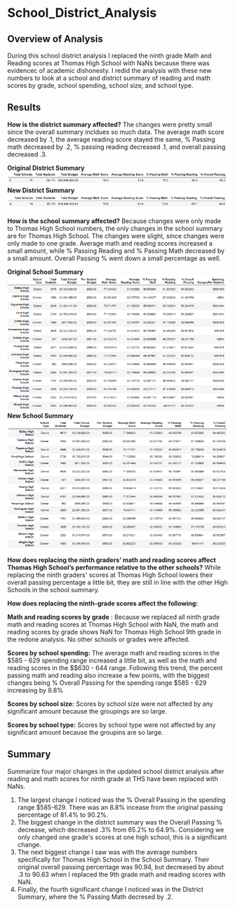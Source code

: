 # School_District_Analysis

## Overview of Analysis
During this school district analysis I replaced the ninth grade Math and Reading scores at Thomas High School with NaNs because there was evidencec of academic dishonesty. I redid the analysis with these new numbers to look at a school and district summary of reading and math scores by grade, school spending, school size, and school type. 

## Results
**How is the district summary affected?** The changes were pretty small since the overall summary incldues so much data. The average math score decreased by .1, the average reading score stayed the same, % Passing math decreased by .2, % passing reading decreased .1, and overall passing decreased .3.

**Original District Summary**
![](/original_district_summary.png)
**New District Summary**
![](/new_district_summary.png)

**How is the school summary affected?**
Because changes were only made to Thomas High School numbers, the only changes in the school summary are for Thomas High School. The changes were slight, since changes were only made to one grade. Average math and reading scores increased a small amount, while % Passing Reading and % Passing Math decreased by a small amount. Overall Passing % went down a small percentage as well.

**Original School Summary**
![](\original_school_summary.png)
**New School Summary**
![](\new_school_summary.png)


**How does replacing the ninth graders’ math and reading scores affect Thomas High School’s performance relative to the other schools?**
While replacing the ninth graders' scores at Thomas High School lowers their overall passing percentage a little bit, they are still in line with the other High Schools in the school summary.

**How does replacing the ninth-grade scores affect the following:**

**Math and reading scores by grade** : Because we replaced all ninth grade math and reading scores at Thomas High School with NaN, the math and reading scores by grade shows NaN for Thomas High School 9th grade in the redone analysis. No other schools or grades were affected.


**Scores by school spending:** The average math and reading scores in the $585 - 629 spending range increased a little bit, as well as the math and reading scores in the $$630 - 644 range. Following this trend, the percent passing math and reading also increase a few points, with the biggest changes being % Overall Passing for the spending range $585 - 629 increasing by 8.8%


**Scores by school size:** Scores by school size were not affected by any significant amount because the groupings are so large.


**Scores by school type:** Scores by school type were not affected by any significant amount because the groupins are so large. 

## Summary
Summarize four major changes in the updated school district analysis after reading and math scores for ninth grade at THS have been replaced with NaNs.
1. The largest change I noticed was the % Overall Passing in the spending range $585-629. There was an 8.8% incease from the original passing percentage of 81.4% to 90.2%.
2. The biggest change in the district summary was the Overall Passing % decrease, which decreased .3% from 65.2% to 64.9%. Considering we only changed one grade's scores at one high school, this is a significant change.
3. The next biggest change I saw was with the average numbers specifically for Thomas High School in the School Summary. Their original overall passing percentage was 90.94, but decreased by about .3 to 90.63 when I replaced the 9th grade math and reading scores with NaN.
4. Finally, the fourth significant change I noticed was in the District Summary, where the % Passing Math decresed by .2. 